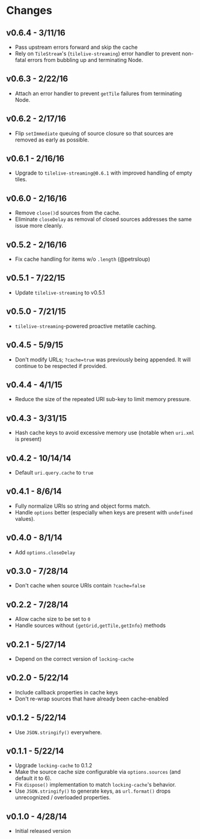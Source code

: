 # Changes

## v0.6.4 - 3/11/16

* Pass upstream errors forward and skip the cache
* Rely on `TileStream`'s (`tilelive-streaming`) error handler to prevent non-
  fatal errors from bubbling up and terminating Node.

## v0.6.3 - 2/22/16

* Attach an error handler to prevent `getTile` failures from terminating Node.

## v0.6.2 - 2/17/16

* Flip `setImmediate` queuing of source closure so that sources are removed as
  early as possible.

## v0.6.1 - 2/16/16

* Upgrade to `tilelive-streaming@0.6.1` with improved handling of empty tiles.

## v0.6.0 - 2/16/16

* Remove `close()`d sources from the cache.
* Eliminate `closeDelay` as removal of closed sources addresses the same issue
  more cleanly.

## v0.5.2 - 2/16/16

* Fix cache handling for items w/o `.length` (@petrsloup)

## v0.5.1 - 7/22/15

* Update `tilelive-streaming` to v0.5.1

## v0.5.0 - 7/21/15

* `tilelive-streaming`-powered proactive metatile caching.

## v0.4.5 - 5/9/15

* Don't modify URLs; `?cache=true` was previously being appended. It will
  continue to be respected if provided.

## v0.4.4 - 4/1/15

* Reduce the size of the repeated URI sub-key to limit memory pressure.

## v0.4.3 - 3/31/15

* Hash cache keys to avoid excessive memory use (notable when `uri.xml` is
  present)

## v0.4.2 - 10/14/14

* Default `uri.query.cache` to `true`

## v0.4.1 - 8/6/14

* Fully normalize URIs so string and object forms match.
* Handle `options` better (especially when keys are present with `undefined`
  values).

## v0.4.0 - 8/1/14

* Add `options.closeDelay`

## v0.3.0 - 7/28/14

* Don't cache when source URIs contain `?cache=false`

## v0.2.2 - 7/28/14

* Allow cache size to be set to `0`
* Handle sources without `{getGrid,getTile,getInfo}` methods

## v0.2.1 - 5/27/14

* Depend on the correct version of `locking-cache`

## v0.2.0 - 5/22/14

* Include callback properties in cache keys
* Don't re-wrap sources that have already been cache-enabled

## v0.1.2 - 5/22/14

* Use `JSON.stringify()` everywhere.

## v0.1.1 - 5/22/14

* Upgrade `locking-cache` to 0.1.2
* Make the source cache size configurable via `options.sources` (and default it
  to 6).
* Fix `dispose()` implementation to match `locking-cache`'s behavior.
* Use `JSON.stringify()` to generate keys, as `url.format()` drops unrecognized
  / overloaded properties.

## v0.1.0 - 4/28/14

* Initial released version
